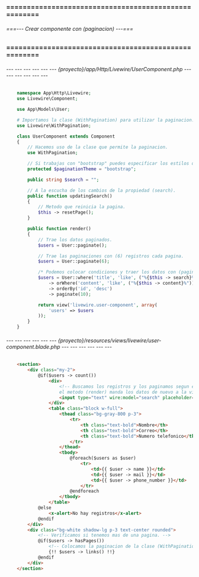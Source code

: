 ### ===================================================== ###
###### ===--- Crear componente con (paginacion) ---=== ######
### ===================================================== ###

<!-- Las paginaciones suelen hacerse facilmente desde un componente de (livewire), 
para esto primero debemos de crear un componente de (livewire). -->

###### --- --- --- --- --- --- {proyecto}/app/Http/Livewire/UserComponent.php --- --- --- --- --- --- ######

```php
    namespace App\Http\Livewire;
    use Livewire\Component;

    use App\Models\User;

    # Importamos la clase (WithPagination) para utilizar la paginacion.
    use Livewire\WithPagination;

    class UserComponent extends Component
    {
        // Hacemos uso de la clase que permite la paginacion.
        use WithPagination;

        // Si trabajas con "bootstrap" puedes especificar los estilos de la paginacion.
        protected $paginationTheme = "bootstrap";

        public string $search = "";

        // A la escucha de los cambios de la propiedad (search).
        public function updatingSearch()
        {
            // Metodo que reinicia la pagina.
            $this -> resetPage();
        }

        public function render()
        {
            // Trae los datos paginados.
            $users = User::paginate();

            // Trae las paginaciones con (6) registros cada pagina.
            $users = User::paginate(6);

            /* Podemos colocar condiciones y traer los datos con (paginate) en lugar de utilizar (get). */
            $users = User::where('title', 'like', ("%{$this -> search}%")) 
                -> orWhere('content', 'like', ("%{$this -> content}%")) 
                -> orderBy('id', 'desc') 
                -> paginate(10);

            return view('livewire.user-component', array(
                'users' => $users
            ));
        }
    }
```

###### --- --- --- --- --- --- {proyecto}/resources/views/livewire/user-component.blade.php --- --- --- --- --- --- ######

```html
    <section>
        <div class="my-2">
            @if($users -> count())
                <div>
                    <!-- Buscamos los registros y los paginamos segun el metodo (updatingSearch), 
                    el metodo (render) manda los datos de nuevo a la vista. -->
                    <input type="text" wire:model="search" placeholder="Buscar registro">
                </div>
                <table class="block w-full">
                    <thead class="bg-gray-800 p-3">
                        <tr>
                            <th class="text-bold">Nombre</th>
                            <th class="text-bold">Correo</th>
                            <th class="text-bold">Numero telefonico</th>
                        </tr>
                    </thead>
                    <tbody>
                        @foreach($users as $user)
                            <tr>
                                <td>{{ $user -> name }}</td>
                                <td>{{ $user -> mail }}</td>
                                <td>{{ $user -> phone_number }}</td>
                            </tr>
                        @endforeach
                    </tbody>
                </table>
            @else
                <x-alert>No hay registros</x-alert>
            @endif
        </div>
        <div class="bg-white shadow-lg p-3 text-center rounded">
            <!-- Verificamos si tenemos mas de una pagina. -->
            @if($users -> hasPages())
                <!-- Colocamos la paginacion de la clase (WithPagination). -->
                {!! $users -> links() !!}
            @endif
        </div>
    </section>
```